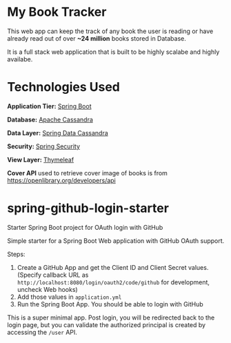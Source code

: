 # My Book Tracker
This web app can keep the track of any book the user is reading or have already read out of over <b>~24 million</b> books stored in Database. 

It is a full stack web application that is built to be highly scalabe and highly availabe.

# Technologies Used
  <b>Application Tier:</b> <a href=https://spring.io/projects/spring-boot target="_blank">Spring Boot</a>
  
  <b>Database:</b> <a href="https://cassandra.apache.org/_/index.html">Apache Cassandra</a>
  
  <b>Data Layer:</b> <a href="https://spring.io/projects/spring-data-cassandra">Spring Data Cassandra</a>
  
  <b>Security:</b> <a href="https://spring.io/projects/spring-security">Spring Security</a>
  
  <b>View Layer:</b> <a href="https://www.thymeleaf.org/">Thymeleaf</a>
  
  <b>Cover API</b> used to retrieve cover image of books is from <a>https://openlibrary.org/developers/api</a>
  
  
  
  


# spring-github-login-starter
Starter Spring Boot project for OAuth login with GitHub

Simple starter for a Spring Boot Web application with GitHub OAuth support.

Steps:
1. Create a GitHub App and get the Client ID and Client Secret values. (Specify callback URL as `http://localhost:8080/login/oauth2/code/github` for development, uncheck Web hooks)
2. Add those values in `application.yml`
3. Run the Spring Boot App. You should be able to login with GitHub

This is a super minimal app. Post login, you will be redirected back to the login page, but you can validate the authorized principal is created by accessing the `/user` API. 
